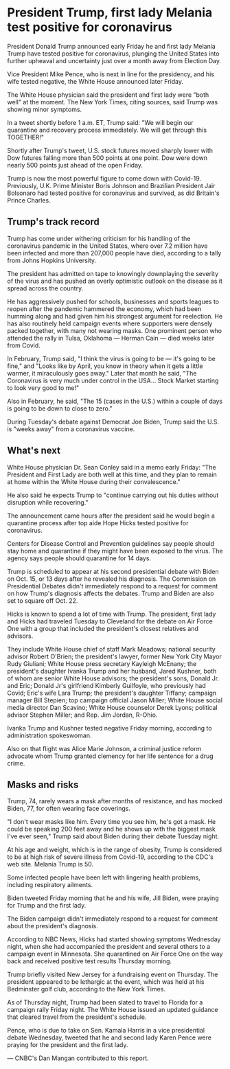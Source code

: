 President Trump, first lady Melania test positive for coronavirus
=================================================================

President Donald Trump announced early Friday he and first lady Melania Trump have tested positive for coronavirus, plunging the United States into further upheaval and uncertainty just over a month away from Election Day.

Vice President Mike Pence, who is next in line for the presidency, and his wife tested negative, the White House announced later Friday.

The White House physician said the president and first lady were "both well" at the moment. The New York Times, citing sources, said Trump was showing minor symptoms.

In a tweet shortly before 1 a.m. ET, Trump said: "We will begin our quarantine and recovery process immediately. We will get through this TOGETHER!"

Shortly after Trump's tweet, U.S. stock futures moved sharply lower with Dow futures falling more than 500 points at one point. Dow were down nearly 500 points just ahead of the open Friday.

Trump is now the most powerful figure to come down with Covid-19. Previously, U.K. Prime Minister Boris Johnson and Brazilian President Jair Bolsonaro had tested positive for coronavirus and survived, as did Britain's Prince Charles.

Trump's track record
--------------------

Trump has come under withering criticism for his handling of the coronavirus pandemic in the United States, where over 7.2 million have been infected and more than 207,000 people have died, according to a tally from Johns Hopkins University.

The president has admitted on tape to knowingly downplaying the severity of the virus and has pushed an overly optimistic outlook on the disease as it spread across the country.

He has aggressively pushed for schools, businesses and sports leagues to reopen after the pandemic hammered the economy, which had been humming along and had given him his strongest argument for reelection. He has also routinely held campaign events where supporters were densely packed together, with many not wearing masks. One prominent person who attended the rally in Tulsa, Oklahoma — Herman Cain — died weeks later from Covid.

In February, Trump said, "I think the virus is going to be — it's going to be fine," and "Looks like by April, you know in theory when it gets a little warmer, it miraculously goes away." Later that month he said, "The Coronavirus is very much under control in the USA… Stock Market starting to look very good to me!"

Also in February, he said, "The 15 (cases in the U.S.) within a couple of days is going to be down to close to zero."

During Tuesday's debate against Democrat Joe Biden, Trump said the U.S. is "weeks away" from a coronavirus vaccine.

What's next
-----------

White House physician Dr. Sean Conley said in a memo early Friday: "The President and First Lady are both well at this time, and they plan to remain at home within the White House during their convalescence."

He also said he expects Trump to "continue carrying out his duties without disruption while recovering."

The announcement came hours after the president said he would begin a quarantine process after top aide Hope Hicks tested positive for coronavirus.

Centers for Disease Control and Prevention guidelines say people should stay home and quarantine if they might have been exposed to the virus. The agency says people should quarantine for 14 days.

Trump is scheduled to appear at his second presidential debate with Biden on Oct. 15, or 13 days after he revealed his diagnosis. The Commission on Presidential Debates didn't immediately respond to a request for comment on how Trump's diagnosis affects the debates. Trump and Biden are also set to square off Oct. 22.

Hicks is known to spend a lot of time with Trump. The president, first lady and Hicks had traveled Tuesday to Cleveland for the debate on Air Force One with a group that included the president's closest relatives and advisors.

They include White House chief of staff Mark Meadows; national security advisor Robert O'Brien; the president's lawyer, former New York City Mayor Rudy Giuliani; White House press secretary Kayleigh McEnany; the president's daughter Ivanka Trump and her husband, Jared Kushner, both of whom are senior White House advisors; the president's sons, Donald Jr. and Eric; Donald Jr's girlfriend Kimberly Guilfoyle, who previously had Covid; Eric's wife Lara Trump; the president's daughter Tiffany; campaign manager Bill Stepien; top campaign official Jason Miller; White House social media director Dan Scavino; White House counselor Derek Lyons; political advisor Stephen Miller; and Rep. Jim Jordan, R-Ohio.

Ivanka Trump and Kushner tested negative Friday morning, according to administration spokeswoman.

Also on that flight was Alice Marie Johnson, a criminal justice reform advocate whom Trump granted clemency for her life sentence for a drug crime.

Masks and risks
---------------

Trump, 74, rarely wears a mask after months of resistance, and has mocked Biden, 77, for often wearing face coverings.

"I don't wear masks like him. Every time you see him, he's got a mask. He could be speaking 200 feet away and he shows up with the biggest mask I've ever seen," Trump said about Biden during their debate Tuesday night.

At his age and weight, which is in the range of obesity, Trump is considered to be at high risk of severe illness from Covid-19, according to the CDC's web site. Melania Trump is 50.

Some infected people have been left with lingering health problems, including respiratory ailments.

Biden tweeted Friday morning that he and his wife, Jill Biden, were praying for Trump and the first lady.

The Biden campaign didn't immediately respond to a request for comment about the president's diagnosis.

According to NBC News, Hicks had started showing symptoms Wednesday night, when she had accompanied the president and several others to a campaign event in Minnesota. She quarantined on Air Force One on the way back and received positive test results Thursday morning.

Trump briefly visited New Jersey for a fundraising event on Thursday. The president appeared to be lethargic at the event, which was held at his Bedminster golf club, according to the New York Times.

As of Thursday night, Trump had been slated to travel to Florida for a campaign rally Friday night. The White House issued an updated guidance that cleared travel from the president's schedule.

Pence, who is due to take on Sen. Kamala Harris in a vice presidential debate Wednesday, tweeted that he and second lady Karen Pence were praying for the president and the first lady.

— CNBC's Dan Mangan contributed to this report.